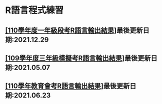 # <h1>R語言程式練習</h1>
<h2><a href="https://tjjh.github.io/110RT/">[110學年度一年級段考R語言輸出結果]</a>最後更新日期:2021.12.29</h2>
<h2><a href="https://tjjh.github.io/109MT/">[109學年度三年級模擬考R語言輸出結果]</a>最後更新日期:2021.05.07</h2>
<h2><a href="https://tjjh.github.io/110ET/">[110學年教育會考R語言輸出結果]</a>最後更新日期:2021.06.23</h2>
